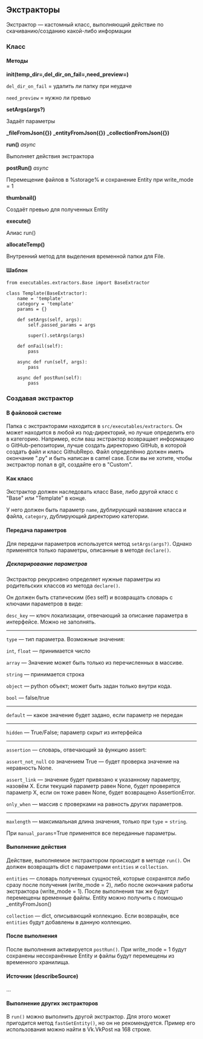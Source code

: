 ## Экстракторы

Экстрактор — кастомный класс, выполняющий действие по скачиванию/созданию какой-либо информации

### Класс

#### Методы

**__init__(temp_dir=,del_dir_on_fail=,need_preview=)**

`del_dir_on_fail` = удалить ли папку при неудаче

`need_preview` = нужно ли превью

**setArgs(args?)**

Задаёт параметры

**_fileFromJson({})**
**_entityFromJson({})**
**_collectionFromJson({})**

**run()** *async*

Выполняет действия экстрактора

**postRun()** *async*

Перемещение файлов в %storage% и сохранение Entity при write_mode = 1

**thumbnail()**

Создаёт превью для полученных Entity

**execute()**

Алиас run()

**allocateTemp()**

Внутренний метод для выделения временной папки для File.

#### Шаблон

```
from executables.extractors.Base import BaseExtractor

class Template(BaseExtractor):
    name = 'template'
    category = 'template'
    params = {}

    def setArgs(self, args):
        self.passed_params = args

        super().setArgs(args)

    def onFail(self):
        pass

    async def run(self, args):
        pass

    async def postRun(self):
        pass
```

### Создавая экстрактор

#### В файловой системе

Папка с экстракторами находится в `src/executables/extractors`. Он может находится в любой из под-директорий, но лучше определить его в категорию. Например, если ваш экстрактор возвращает информацию о GitHub-репозитории, лучше создать директорию GitHub, в которой создать файл и класс GithubRepo. Файл определённо должен иметь окончание ".py" и быть написан в camel case. Если вы не хотите, чтобы экстрактор попал в git, создайте его в "Custom".

#### Как класс

Экстрактор должен наследовать класс Base, либо другой класс с "Base" или "Template" в конце.

У него должен быть параметр `name`, дублирующий название класса и файла, `category`, дублирующий директорию категории.

#### Передача параметров

Для передачи параметров используется метод `setArgs(args?)`. Однако применятся только параметры, описанные в методе `declare()`.

##### Декларирование параметров

Экстрактор рекурсивно определяет нужные параметры из родительских классов из метода `declare()`.

Он должен быть статическим (без self) и возвращать словарь с ключами параметров в виде:

`desc_key` — ключ локализации, отвечающий за описание параметра в интерфейсе. Можно не заполнять.

---

`type` — тип параметра. Возможные значения:

`int`, `float` — принимается число

`array` — Значение может быть только из перечисленных в массиве.

`string` — принимается строка

`object` — python объект; может быть задан только внутри кода.

`bool` — false/true

---

`default` — какое значение будет задано, если параметр не передан

---

`hidden` — True/False; параметр скрыт из интерфейса

---

`assertion` — словарь, отвечающий за функцию assert:

`assert_not_null` со значением True — будет проверка значение на неравность None.

`assert_link` — значение будет привязано к указанному параметру, назовём X. Если текущий параметр равен None, будет проверятся параметр X, если он тоже равен None, будет возвращено AssertionError.

`only_when` — массив с проверками на равность других параметров.

---

`maxlength` — максимальная длина значения, только при `type` = `string`. 

При `manual_params`=True применятся все переданные параметры.

#### Выполнение действия

Действие, выполняемое экстрактором происходит в методе `run()`. Он должен возвращать dict с параметрами `entities` и `collection`.

`entities` — словарь полученных сущностей, которые сохранятся либо сразу после получения (write_mode = 2), либо после окончания работы экстрактора (write_mode = 1). После выполнения так же будут перемещены временные файлы. Entity можно получить с помощью _entityFromJson()

`collection` — dict, описывающий коллекцию. Если возвращён, все `entities` будут добавлены в данную коллекцию.

#### После выполнения

После выполнения активируется `postRun()`. При write_mode = 1 будут сохранены несохранённые Entity и файлы будут перемещены из временного хранилища.

#### Источник (describeSource)

...

#### Выполнение других экстракторов

В `run()` можно выполнить другой экстрактор. Для этого может пригодится метод `fastGetEntity()`, но он не рекомендуется. Пример его использования можно найти в Vk.VkPost на 168 строке.

